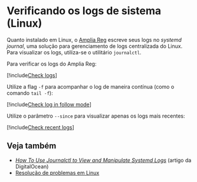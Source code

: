 ﻿# Verificando os logs de sistema (Linux)

Quanto instalado em Linux, o [Amplia Reg](../../../index.md) escreve seus logs no *systemd journal*, uma solução para gerenciamento de logs centralizada do Linux. Para
visualizar os logs, utiliza-se o utilitário `journalctl`.

Para verificar os logs do Amplia Reg:

[!include[Check logs](../../../../../../includes/amplia-reg/linux/check-logs.md)]

Utilize a flag `-f` para acompanhar o log de maneira contínua (como o comando `tail -f`):

[!include[Check log in follow mode](../../../../../../includes/amplia-reg/linux/check-logs-follow.md)]

Utilize o parâmetro `--since` para visualizar apenas os logs mais recentes:

[!include[Check recent logs](../../../../../../includes/amplia-reg/linux/check-logs-since.md)]

## Veja também

* [*How To Use Journalctl to View and Manipulate Systemd Logs*](https://www.digitalocean.com/community/tutorials/how-to-use-journalctl-to-view-and-manipulate-systemd-logs) (artigo da DigitalOcean)
* [Resolução de problemas em Linux](index.md)
